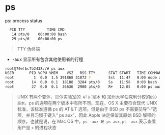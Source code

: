 # ps

ps: process status

```sh
  PID TTY          TIME CMD
   14 pts/0    00:00:00 bash
   29 pts/0    00:00:00 ps
```

> TTY 伪终端

- -aux 显示所有包含其他使用者的行程

```sh
root@70efbc7b2438:/# ps aux
USER       PID %CPU %MEM    VSZ   RSS TTY      STAT START   TIME COMMAND
root         1  0.0  1.5 391868 31872 ?        Ssl  11:47   0:00 node app.js
root        14  0.0  0.1  18188  3284 pts/0    Ss   11:58   0:00 bash
root        27  0.0  0.1  36636  2900 pts/0    R+   12:05   0:00 ps aux
```

> UNIX 有两个变体，贝尔实验室的` AT＆T版本` 和 加州大学伯克利分校的`BSD版本`。ps 的选项在两个版本中有所不同。现在，OS X 主要符合现代 UNIX 标准，该标准遵循 ps 的 AT＆T 选项。但是由于 BSD ps 不需要前导“-”选项，并且习惯于键入“ ps aux”，因此 Apple 决定保留其原始 BSD 解释的顺序。也就是说，在 Mac OS 中，`ps -aux 是 ps aux`, `ps -aux` 表示查看用户是 `x` 的进程状态
